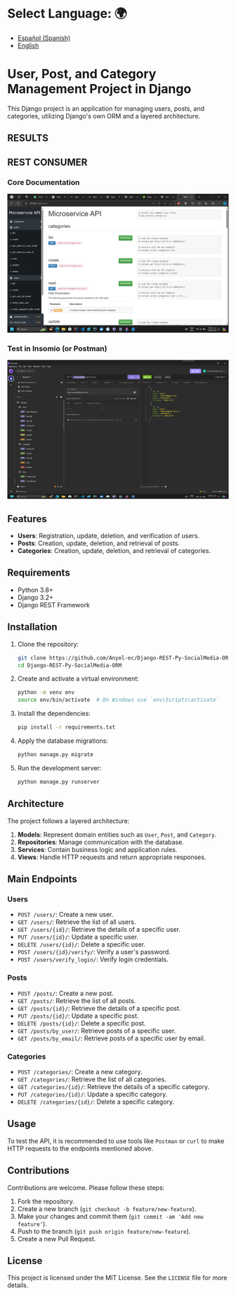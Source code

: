 # **Select Language:** 🌍
- [Español (Spanish)](README-es.md)
- [English](README.md)

# User, Post, and Category Management Project in Django

This Django project is an application for managing users, posts, and categories, utilizing Django's own ORM and a layered architecture.

## RESULTS
## REST CONSUMER
### Core Documentation
![Alt text](api_doc/doc.png)
### Test in Insomio (or Postman)
![Alt text](api_doc/insomia.png)


## Features

- **Users**: Registration, update, deletion, and verification of users.
- **Posts**: Creation, update, deletion, and retrieval of posts.
- **Categories**: Creation, update, deletion, and retrieval of categories.

## Requirements

- Python 3.8+
- Django 3.2+
- Django REST Framework

## Installation

1. Clone the repository:
    ```sh
    git clone https://github.com/Anyel-ec/Django-REST-Py-SocialMedia-ORM
    cd Django-REST-Py-SocialMedia-ORM
    ```

2. Create and activate a virtual environment:
    ```sh
    python -m venv env
    source env/bin/activate  # On Windows use `env\Scripts\activate`
    ```

3. Install the dependencies:
    ```sh
    pip install -r requirements.txt
    ```

4. Apply the database migrations:
    ```sh
    python manage.py migrate
    ```

5. Run the development server:
    ```sh
    python manage.py runserver
    ```

## Architecture

The project follows a layered architecture:

1. **Models**: Represent domain entities such as `User`, `Post`, and `Category`.
2. **Repositories**: Manage communication with the database.
3. **Services**: Contain business logic and application rules.
4. **Views**: Handle HTTP requests and return appropriate responses.

## Main Endpoints

### Users

- `POST /users/`: Create a new user.
- `GET /users/`: Retrieve the list of all users.
- `GET /users/{id}/`: Retrieve the details of a specific user.
- `PUT /users/{id}/`: Update a specific user.
- `DELETE /users/{id}/`: Delete a specific user.
- `POST /users/{id}/verify/`: Verify a user's password.
- `POST /users/verify_login/`: Verify login credentials.

### Posts

- `POST /posts/`: Create a new post.
- `GET /posts/`: Retrieve the list of all posts.
- `GET /posts/{id}/`: Retrieve the details of a specific post.
- `PUT /posts/{id}/`: Update a specific post.
- `DELETE /posts/{id}/`: Delete a specific post.
- `GET /posts/by_user/`: Retrieve posts of a specific user.
- `GET /posts/by_email/`: Retrieve posts of a specific user by email.

### Categories

- `POST /categories/`: Create a new category.
- `GET /categories/`: Retrieve the list of all categories.
- `GET /categories/{id}/`: Retrieve the details of a specific category.
- `PUT /categories/{id}/`: Update a specific category.
- `DELETE /categories/{id}/`: Delete a specific category.

## Usage

To test the API, it is recommended to use tools like `Postman` or `curl` to make HTTP requests to the endpoints mentioned above.

## Contributions

Contributions are welcome. Please follow these steps:

1. Fork the repository.
2. Create a new branch (`git checkout -b feature/new-feature`).
3. Make your changes and commit them (`git commit -am 'Add new feature'`).
4. Push to the branch (`git push origin feature/new-feature`).
5. Create a new Pull Request.

## License

This project is licensed under the MIT License. See the `LICENSE` file for more details.
